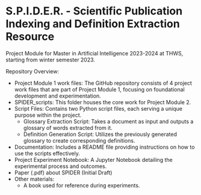 # S.P.I.D.E.R. - Scientific Publication Indexing and Definition Extraction Resource
Project Module for Master in Artificial Intelligence 2023-2024 at THWS, starting from winter semester 2023.

Repository Overview: 
- Project Module 1 work files: The GitHub repository consists of 4 project work files that are part of Project Module 1, focusing on foundational development and experimentation.
- SPIDER_scripts: This folder houses the core work for Project Module 2.
 - Script Files: Contains two Python script files, each serving a unique purpose within the project.
   - Glossary Extraction Script: Takes a document as input and outputs a glossary of words extracted from it.
   - Definition Generation Script: Utilizes the previously generated glossary to create corresponding definitions.
 - Documentation: Includes a README file providing instructions on how to use the scripts effectively.
 - Project Experiment Notebook: A Jupyter Notebook detailing the experimental process and outcomes.
 - Paper (.pdf) about SPIDER (Initial Draft)
 - Other materials:
   - A book used for reference during experiments.
